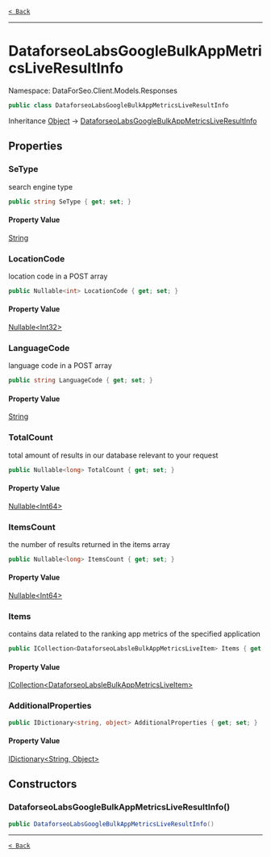 [`< Back`](./)

---

# DataforseoLabsGoogleBulkAppMetricsLiveResultInfo

Namespace: DataForSeo.Client.Models.Responses

```csharp
public class DataforseoLabsGoogleBulkAppMetricsLiveResultInfo
```

Inheritance [Object](https://docs.microsoft.com/en-us/dotnet/api/system.object) → [DataforseoLabsGoogleBulkAppMetricsLiveResultInfo](./dataforseo.client.models.responses.dataforseolabsgooglebulkappmetricsliveresultinfo)

## Properties

### **SeType**

search engine type

```csharp
public string SeType { get; set; }
```

#### Property Value

[String](https://docs.microsoft.com/en-us/dotnet/api/system.string)<br>

### **LocationCode**

location code in a POST array

```csharp
public Nullable<int> LocationCode { get; set; }
```

#### Property Value

[Nullable&lt;Int32&gt;](https://docs.microsoft.com/en-us/dotnet/api/system.nullable-1)<br>

### **LanguageCode**

language code in a POST array

```csharp
public string LanguageCode { get; set; }
```

#### Property Value

[String](https://docs.microsoft.com/en-us/dotnet/api/system.string)<br>

### **TotalCount**

total amount of results in our database relevant to your request

```csharp
public Nullable<long> TotalCount { get; set; }
```

#### Property Value

[Nullable&lt;Int64&gt;](https://docs.microsoft.com/en-us/dotnet/api/system.nullable-1)<br>

### **ItemsCount**

the number of results returned in the items array

```csharp
public Nullable<long> ItemsCount { get; set; }
```

#### Property Value

[Nullable&lt;Int64&gt;](https://docs.microsoft.com/en-us/dotnet/api/system.nullable-1)<br>

### **Items**

contains data related to the ranking app metrics of the specified application

```csharp
public ICollection<DataforseoLabsleBulkAppMetricsLiveItem> Items { get; set; }
```

#### Property Value

[ICollection&lt;DataforseoLabsleBulkAppMetricsLiveItem&gt;](./dataforseo.client.models.dataforseolabslebulkappmetricsliveitem)<br>

### **AdditionalProperties**

```csharp
public IDictionary<string, object> AdditionalProperties { get; set; }
```

#### Property Value

[IDictionary&lt;String, Object&gt;](https://docs.microsoft.com/en-us/dotnet/api/system.collections.generic.idictionary-2)<br>

## Constructors

### **DataforseoLabsGoogleBulkAppMetricsLiveResultInfo()**

```csharp
public DataforseoLabsGoogleBulkAppMetricsLiveResultInfo()
```

---

[`< Back`](./)
